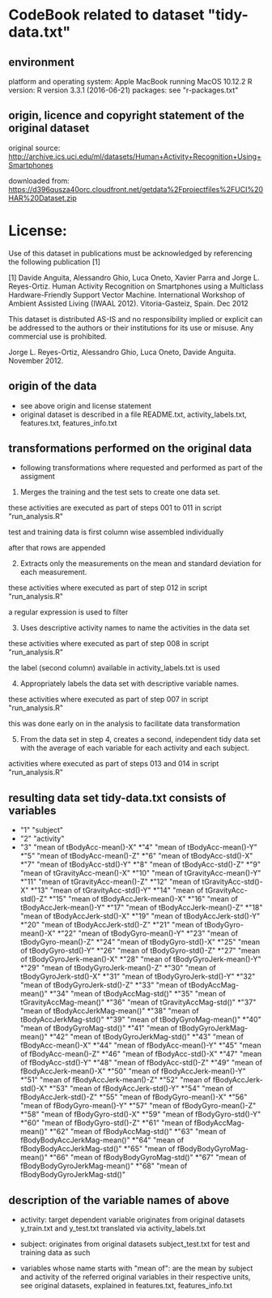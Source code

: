 
# CodeBook related to dataset "tidy-data.txt"

## environment

platform and operating system: Apple MacBook running MacOS 10.12.2
R version: R version 3.3.1 (2016-06-21)
packages: see "r-packages.txt"

## origin, licence and copyright statement of the original dataset

original source: http://archive.ics.uci.edu/ml/datasets/Human+Activity+Recognition+Using+Smartphones

downloaded from: https://d396qusza40orc.cloudfront.net/getdata%2Fprojectfiles%2FUCI%20HAR%20Dataset.zip

License:
========
Use of this dataset in publications must be acknowledged by referencing the following publication [1] 

[1] Davide Anguita, Alessandro Ghio, Luca Oneto, Xavier Parra and Jorge L. Reyes-Ortiz. Human Activity Recognition on Smartphones using a Multiclass Hardware-Friendly Support Vector Machine. International Workshop of Ambient Assisted Living (IWAAL 2012). Vitoria-Gasteiz, Spain. Dec 2012

This dataset is distributed AS-IS and no responsibility implied or explicit can be addressed to the authors or their institutions for its use or misuse. Any commercial use is prohibited.

Jorge L. Reyes-Ortiz, Alessandro Ghio, Luca Oneto, Davide Anguita. November 2012.


## origin of the data

* see above origin and license statement
* original dataset is described in a file README.txt, activity\_labels.txt, features.txt, features\_info.txt

## transformations performed on the original data

* following transformations where requested and performed as part of the assigment

1. Merges the training and the test sets to create one data set.

  these activities are executed as part of steps 001 to 011 in script "run_analysis.R"
  
  test and training data is first column wise assembled individually
  
  after that rows are appended

2. Extracts only the measurements on the mean and standard deviation for each measurement.

  these activities where executed as part of step 012 in script "run_analysis.R"
  
  a regular expression is used to filter

3. Uses descriptive activity names to name the activities in the data set

  these activities where executed as part of step 008 in script "run_analysis.R"

  the label (second column) available in activity\_labels.txt is used

4. Appropriately labels the data set with descriptive variable names.

  these activities where executed as part of step 007 in script "run_analysis.R"
  
  this was done early on in the analysis to facilitate data transformation

5. From the data set in step 4, creates a second, independent tidy data set with the average of each variable for each activity and each subject.

  activities where executed as part of steps 013 and 014 in script "run_analysis.R"

## resulting data set tidy-data.txt consists of variables

* "1" "subject"
* "2" "activity"
* "3" "mean of tBodyAcc-mean()-X"
*"4" "mean of tBodyAcc-mean()-Y"
*"5" "mean of tBodyAcc-mean()-Z"
*"6" "mean of tBodyAcc-std()-X"
*"7" "mean of tBodyAcc-std()-Y"
*"8" "mean of tBodyAcc-std()-Z"
*"9" "mean of tGravityAcc-mean()-X"
*"10" "mean of tGravityAcc-mean()-Y"
*"11" "mean of tGravityAcc-mean()-Z"
*"12" "mean of tGravityAcc-std()-X"
*"13" "mean of tGravityAcc-std()-Y"
*"14" "mean of tGravityAcc-std()-Z"
*"15" "mean of tBodyAccJerk-mean()-X"
*"16" "mean of tBodyAccJerk-mean()-Y"
*"17" "mean of tBodyAccJerk-mean()-Z"
*"18" "mean of tBodyAccJerk-std()-X"
*"19" "mean of tBodyAccJerk-std()-Y"
*"20" "mean of tBodyAccJerk-std()-Z"
*"21" "mean of tBodyGyro-mean()-X"
*"22" "mean of tBodyGyro-mean()-Y"
*"23" "mean of tBodyGyro-mean()-Z"
*"24" "mean of tBodyGyro-std()-X"
*"25" "mean of tBodyGyro-std()-Y"
*"26" "mean of tBodyGyro-std()-Z"
*"27" "mean of tBodyGyroJerk-mean()-X"
*"28" "mean of tBodyGyroJerk-mean()-Y"
*"29" "mean of tBodyGyroJerk-mean()-Z"
*"30" "mean of tBodyGyroJerk-std()-X"
*"31" "mean of tBodyGyroJerk-std()-Y"
*"32" "mean of tBodyGyroJerk-std()-Z"
*"33" "mean of tBodyAccMag-mean()"
*"34" "mean of tBodyAccMag-std()"
*"35" "mean of tGravityAccMag-mean()"
*"36" "mean of tGravityAccMag-std()"
*"37" "mean of tBodyAccJerkMag-mean()"
*"38" "mean of tBodyAccJerkMag-std()"
*"39" "mean of tBodyGyroMag-mean()"
*"40" "mean of tBodyGyroMag-std()"
*"41" "mean of tBodyGyroJerkMag-mean()"
*"42" "mean of tBodyGyroJerkMag-std()"
*"43" "mean of fBodyAcc-mean()-X"
*"44" "mean of fBodyAcc-mean()-Y"
*"45" "mean of fBodyAcc-mean()-Z"
*"46" "mean of fBodyAcc-std()-X"
*"47" "mean of fBodyAcc-std()-Y"
*"48" "mean of fBodyAcc-std()-Z"
*"49" "mean of fBodyAccJerk-mean()-X"
*"50" "mean of fBodyAccJerk-mean()-Y"
*"51" "mean of fBodyAccJerk-mean()-Z"
*"52" "mean of fBodyAccJerk-std()-X"
*"53" "mean of fBodyAccJerk-std()-Y"
*"54" "mean of fBodyAccJerk-std()-Z"
*"55" "mean of fBodyGyro-mean()-X"
*"56" "mean of fBodyGyro-mean()-Y"
*"57" "mean of fBodyGyro-mean()-Z"
*"58" "mean of fBodyGyro-std()-X"
*"59" "mean of fBodyGyro-std()-Y"
*"60" "mean of fBodyGyro-std()-Z"
*"61" "mean of fBodyAccMag-mean()"
*"62" "mean of fBodyAccMag-std()"
*"63" "mean of fBodyBodyAccJerkMag-mean()"
*"64" "mean of fBodyBodyAccJerkMag-std()"
*"65" "mean of fBodyBodyGyroMag-mean()"
*"66" "mean of fBodyBodyGyroMag-std()"
*"67" "mean of fBodyBodyGyroJerkMag-mean()"
*"68" "mean of fBodyBodyGyroJerkMag-std()"

## description of the variable names of above

* activity: target dependent variable originates from original datasets y\_train.txt and y\_test.txt translated via activity\_labels.txt

* subject: originates from original datasets subject_test.txt for test and training data as such

* variables whose name starts with "mean of": are the mean by subject and activity of the referred original variables in their respective units, see original datasets, explained in features.txt, features\_info.txt